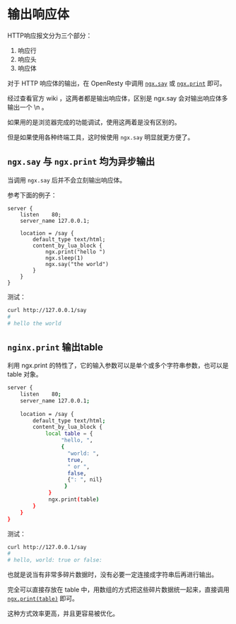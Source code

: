 # 输出响应体


HTTP响应报文分为三个部分：
1. 响应行
2. 响应头 
3. 响应体
 

对于 HTTP 响应体的输出，在 OpenResty 中调用 [`ngx.say`](https://github.com/openresty/lua-nginx-module#ngxsay) 或 [`ngx.print`](https://github.com/openresty/lua-nginx-module#ngxprint) 即可。

经过查看官方 wiki ，这两者都是输出响应体，区别是 ngx.say 会对输出响应体多输出一个 \n 。

如果用的是浏览器完成的功能调试，使用这两着是没有区别的。

但是如果使用各种终端工具，这时候使用 `ngx.say` 明显就更方便了。


## `ngx.say` 与 `ngx.print` 均为异步输出

当调用 `ngx.say` 后并不会立刻输出响应体。

参考下面的例子：

```nginx
server {
    listen    80;
    server_name 127.0.0.1;
    
    location = /say {
        default_type text/html;
        content_by_lua_block {
            ngx.print("hello ")
            ngx.sleep(1)
            ngx.say("the world")
        }
    }
}
```

测试：

```bash
curl http://127.0.0.1/say
# 
# hello the world
```


## `nginx.print` 输出table

利用 ngx.print 的特性了，它的输入参数可以是单个或多个字符串参数，也可以是 table 对象。

```bash
server {
    listen    80;
    server_name 127.0.0.1;
    
    location = /say {
        default_type text/html;
        content_by_lua_block {
            local table = {
                 "hello, ",
                 {
                   "world: ", 
                   true, 
                   " or ", 
                   false, 
                   {": ", nil}
                  }
             }
             ngx.print(table)
        }
    }
}
```

测试：

```bash
curl http://127.0.0.1/say
#
# hello, world: true or false:
```

也就是说当有非常多碎片数据时，没有必要一定连接成字符串后再进行输出。

完全可以直接存放在 table 中，用数组的方式把这些碎片数据统一起来，直接调用 [`ngx.print(table)`](https://github.com/openresty/lua-nginx-module#ngxprint) 即可。

这种方式效率更高，并且更容易被优化。
